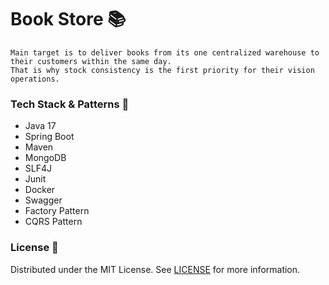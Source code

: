 # Book Store :books:

``` 
Main target is to deliver books from its one centralized warehouse to their customers within the same day. 
That is why stock consistency is the first priority for their vision operations.
```

### Tech Stack & Patterns :dart:
* Java 17
* Spring Boot
* Maven
* MongoDB
* SLF4J
* Junit
* Docker
* Swagger
* Factory Pattern  
* CQRS Pattern

### License :key:
Distributed under the MIT License. See [LICENSE](LICENSE) for more information.